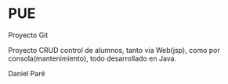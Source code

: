# PUE
Proyecto Git

Proyecto CRUD control de alumnos, tanto via Web(jsp), 
como por consola(mantenimiento), todo desarrollado en Java.

Daniel Paré
